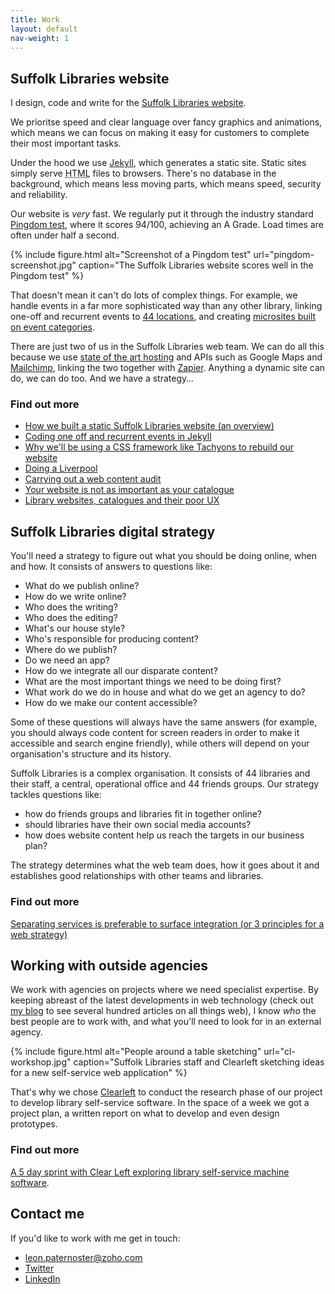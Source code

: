 ```yaml
---
title: Work
layout: default
nav-weight: 1
---
```


## Suffolk Libraries website

I design, code and write for the [Suffolk Libraries website](https://www.suffolklibraries.co.uk).

We prioritse speed and clear language over fancy graphics and animations, which means we can focus on making it easy for customers to complete their most important tasks.

Under the hood we use [Jekyll](http://jekyllrb.com), which generates a static site. Static sites simply serve <abbr title="HyoerText Markup Language">HTML</abbr> files to browsers. There's no database in the background, which means less moving parts, which means speed, security and reliability.

Our website is _very_ fast. We regularly put it through the industry standard [Pingdom test](https://tools.pingdom.com/), where it scores 94/100, achieving an A Grade. Load times are often under half a second.

{% include figure.html alt="Screenshot of a Pingdom test" url="pingdom-screenshot.jpg" caption="The Suffolk Libraries website scores well in the Pingdom test" %}

That doesn't mean it can't do lots of complex things. For example, we handle events in a far more sophisticated way than any other library, linking one-off and recurrent events to [44 locations](https://www.suffolklibraries.co.uk/libraries/), and creating [microsites built on event categories](https://www.suffolklibraries.co.uk/events-activities/bookfest/).

There are just two of us in the Suffolk Libraries web team. We can do all this because we use [state of the art hosting](https://www.netlify.com) and APIs such as Google Maps and [Mailchimp](https://www.suffolklibraries.co.uk/newsletter), linking the two together with [Zapier](https://zapier.com/). Anything a dynamic site can do, we can do too. And we have a strategy&hellip;

### Find out more

- [How we built a static Suffolk Libraries website (an overview)](/2016/07/suffolk-libraries-website-static-overview/)
- [Coding one off and recurrent events in Jekyll](/2016/07/jekyll-events-static-site-libraries/)
- [Why we'll be using a CSS framework like Tachyons to rebuild our website](/2016/04/why-use-tachyons-css-framework/)
- [Doing a Liverpool](/2016/04/doing-a-liverpool/)
- [Carrying out a web content audit](/2013/04/carrying-out-a-web-content-audit/)
- [Your website is not as important as your catalogue](/2013/05/your-website-is-not-as-important-as-your-catalogue/)
- [Library websites, catalogues and their poor UX](/2013/04/library-websites-catalogues-and-their-poor-ux/)

## Suffolk Libraries digital strategy

You'll need a strategy to figure out what you should be doing online, when and how. It consists of answers to questions like:

- What do we publish online?
- How do we write online?
- Who does the writing?
- Who does the editing?
- What's our house style?
- Who's responsible for producing content?
- Where do we publish?
- Do we need an app?
- How do we integrate all our disparate content?
- What are the most important things we need to be doing first?
- What work do we do in house and what do we get an agency to do?
- How do we make our content accessible?

Some of these questions will always have the same answers (for example, you should always code content for screen readers in order to make it accessible and search engine friendly), while others will depend on your organisation's structure and its history.

Suffolk Libraries is a complex organisation. It consists of 44 libraries and their staff, a central, operational office and 44 friends groups. Our strategy tackles questions like:

- how do friends groups and libraries fit in together online?
- should libraries have their own social media accounts?
- how does website content help us reach the targets in our business plan?

The strategy determines what the web team does, how it goes about it and establishes good relationships with other teams and libraries.

### Find out more

[Separating services is preferable to surface integration (or 3 principles for a web strategy)](/2014/10/separation-better-than-surface-integration-web-strategy/)

## Working with outside agencies

We work with agencies on projects where we need specialist expertise. By keeping abreast of the latest developments in web technology (check out [my blog](/blog/web/) to see several hundred articles on all things web), I know _who_ the best people are to work with, and what you'll need to look for in an external agency.

{% include figure.html alt="People around a table sketching" url="cl-workshop.jpg" caption="Suffolk Libraries staff and Clearleft sketching ideas for a new self-service web application" %}

That's why we chose [Clearleft](http://clearleft.com) to conduct the research phase of our project to develop library self-service software. In the space of a week we got a project plan, a written report on what to develop and even design prototypes.

### Find out more

[A 5 day sprint with Clear Left exploring library self-service machine software](/2016/02/5-day-sprint-clear-left-self-service/).

## Contact me

If you'd like to work with me get in touch:

- leon.paternoster@zoho.com
- [Twitter](https://twitter.com/leonpaternoster)
- [LinkedIn](https://uk.linkedin.com/in/leonpaternoster)
